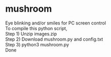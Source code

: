 # mushroom
<h>Eye blinking and/or smiles for PC screen control</h> <br>
To compile this python script, <br>
  Step 1) Unzip images.zip <br>
  Step 2) Download mushroom.py and config.txt <br>
  Step 3) python3 mushroom.py <br>
  Done
